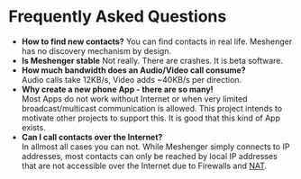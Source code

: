 # Frequently Asked Questions

* **How to find new contacts?**
    You can find contacts in real life. Meshenger has no discovery mechanism by design.
* **Is Meshenger stable**
    Not really. There are crashes. It is beta software.
* **How much bandwidth does an Audio/Video call consume?**  
    Audio calls take 12KB/s, Video adds ~40KB/s per direction.
* **Why create a new phone App - there are so many!**  
    Most Apps do not work without Internet or when very limited broadcast/multicast communication is allowed. This project intends to motivate other projects to support this. It is good that this kind of App exists.
* **Can I call contacts over the Internet?**  
    In allmost all cases you can not. While Meshenger simply connects to IP addresses, most contacts can only be reached by local IP addresses that are not accessible over the Internet due to Firewalls and [NAT](https://en.wikipedia.org/wiki/Network_address_translation).
